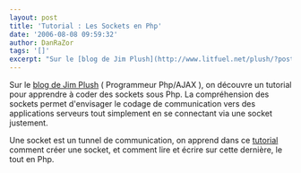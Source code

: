 ```yaml
---
layout: post
title: 'Tutorial : Les Sockets en Php'
date: '2006-08-08 09:59:32'
author: DanRaZor
tags: '[]'
excerpt: "Sur le [blog de Jim Plush](http://www.litfuel.net/plush/?postid=140) ( Programmeur Php/AJAX ), on découvre un tutorial pour apprendre à coder des sockets sous Php.     \nLa compréhension des sockets permet d'envisager le codage de communication vers des applications serveurs tout simplement en se connectant via une socket justement.  \n  \nUne      …"
---
```


Sur le [blog de Jim Plush](http://www.litfuel.net/plush/?postid=140) ( Programmeur Php/AJAX ), on découvre un tutorial pour apprendre à coder des sockets sous Php.
La compréhension des sockets permet d'envisager le codage de communication vers des applications serveurs tout simplement en se connectant via une socket justement.

Une socket est un tunnel de communication, on apprend dans ce [tutorial](http://www.litfuel.net/tutorials/sockets/sockets.php) comment créer une socket, et comment lire et écrire sur cette dernière, le tout en Php.
